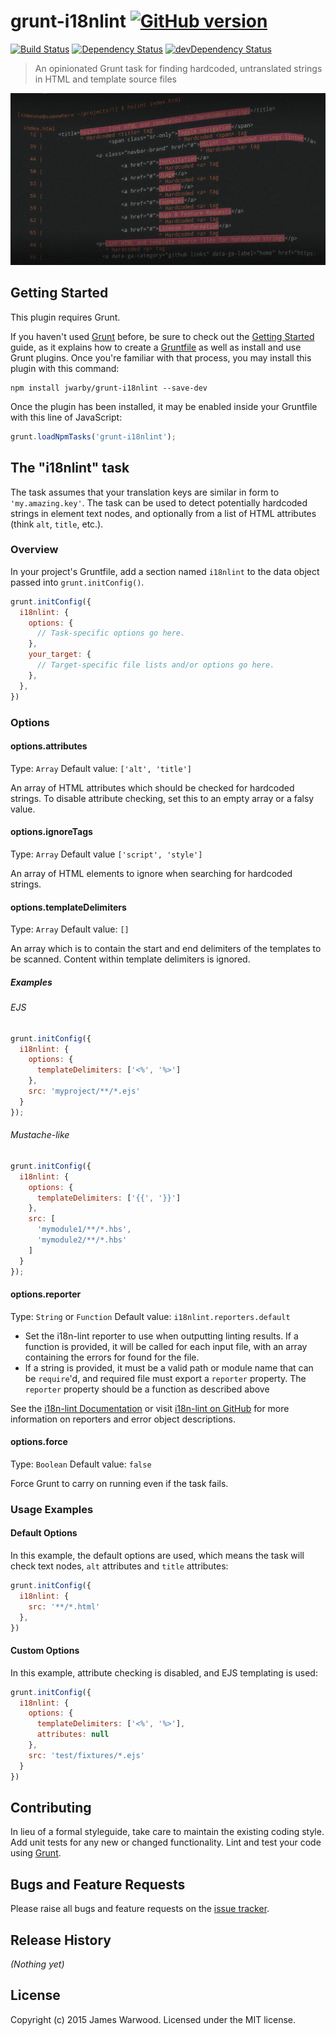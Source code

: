 # grunt-i18nlint [![GitHub version](https://badge.fury.io/gh/jwarby%2Fgrunt-i18nlint.svg)](http://badge.fury.io/gh/jwarby%2Fgrunt-i18nlint)

[![Build Status](https://secure.travis-ci.org/jwarby/grunt-i18nlint.png?branch=master)](https://travis-ci.org/jwarby/grunt-i18nlint)
[![Dependency Status](https://david-dm.org/jwarby/grunt-i18nlint.svg?style=flat)](https://david-dm.org/jwarby/grunt-i18nlint)
[![devDependency Status](https://david-dm.org/jwarby/grunt-i18nlint/dev-status.svg?style=flat)](https://david-dm.org/jwarby/grunt-i18nlint#info=devDependencies)

> An opinionated Grunt task for finding hardcoded, untranslated strings in HTML and template source files

![grunt-i18nlint screenshot](screenshot.png)

## Getting Started
This plugin requires Grunt.

If you haven't used [Grunt](http://gruntjs.com/) before, be sure to check out the [Getting Started](http://gruntjs.com/getting-started) guide, as it explains how to create a [Gruntfile](http://gruntjs.com/sample-gruntfile) as well as install and use Grunt plugins. Once you're familiar with that process, you may install this plugin with this command:

```shell
npm install jwarby/grunt-i18nlint --save-dev
```

Once the plugin has been installed, it may be enabled inside your Gruntfile with this line of JavaScript:

```js
grunt.loadNpmTasks('grunt-i18nlint');
```

## The "i18nlint" task

The task assumes that your translation keys are similar in form to `'my.amazing.key'`.  The task can be used to
detect potentially hardcoded strings in element text nodes, and optionally from a list of HTML attributes (think
`alt`, `title`, etc.).

### Overview
In your project's Gruntfile, add a section named `i18nlint` to the data object passed into `grunt.initConfig()`.

```js
grunt.initConfig({
  i18nlint: {
    options: {
      // Task-specific options go here.
    },
    your_target: {
      // Target-specific file lists and/or options go here.
    },
  },
})
```

### Options

#### options.attributes
Type: `Array`
Default value: `['alt', 'title']`

An array of HTML attributes which should be checked for hardcoded strings.  To disable attribute checking, set this to an empty array or
a falsy value.

#### options.ignoreTags
Type: `Array`
Default value `['script', 'style']`

An array of HTML elements to ignore when searching for hardcoded strings.

#### options.templateDelimiters
Type: `Array`
Default value: `[]`

An array which is to contain the start and end delimiters of the templates to be scanned.  Content within template delimiters is ignored.

##### Examples

###### EJS

```js
grunt.initConfig({
  i18nlint: {
    options: {
      templateDelimiters: ['<%', '%>']
    },
    src: 'myproject/**/*.ejs'
  }
});
```

###### Mustache-like

```js
grunt.initConfig({
  i18nlint: {
    options: {
      templateDelimiters: ['{{', '}}']
    },
    src: [
      'mymodule1/**/*.hbs',
      'mymodule2/**/*.hbs'
    ]
  }
});
```

#### options.reporter
Type: `String` or `Function`
Default value: `i18nlint.reporters.default`

- Set the i18n-lint reporter to use when outputting linting results.  If a function is provided, it will be called for each input file, with an array
  containing the errors for found for the file.
- If a string is provided, it must be a valid path or module name that can be `require`'d, and required file must export
  a `reporter` property.  The `reporter` property should be a function as described above

See the [i18n-lint Documentation](https://jwarby.github.io/i18n-lint) or visit [i18n-lint on GitHub](https://github.com/jwarby/i18n-lint)
for more information on reporters and error object descriptions.

#### options.force
Type: `Boolean`
Default value: `false`

Force Grunt to carry on running even if the task fails.

### Usage Examples

#### Default Options
In this example, the default options are used, which means the task will check text nodes, `alt` attributes and `title` attributes:

```js
grunt.initConfig({
  i18nlint: {
    src: '**/*.html'
  },
})
```

#### Custom Options
In this example, attribute checking is disabled, and EJS templating is used:

```js
grunt.initConfig({
  i18nlint: {
    options: {
      templateDelimiters: ['<%', '%>'],
      attributes: null
    },
    src: 'test/fixtures/*.ejs'
  }
})
```

## Contributing
In lieu of a formal styleguide, take care to maintain the existing coding style. Add unit tests for any new or changed functionality. Lint and test your code using [Grunt](http://gruntjs.com/).

## Bugs and Feature Requests

Please raise all bugs and feature requests on the [issue tracker](https://github.com/jwarby/grunt-i18nlint/issues).

## Release History
_(Nothing yet)_

## License
Copyright (c) 2015 James Warwood. Licensed under the MIT license.
